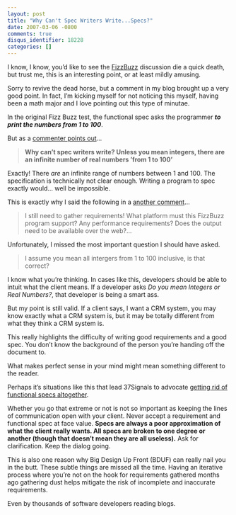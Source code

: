 ```yaml
---
layout: post
title: "Why Can't Spec Writers Write...Specs?"
date: 2007-03-06 -0800
comments: true
disqus_identifier: 18228
categories: []
---
```

I know, I know, you’d like to see the
[FizzBuzz](http://www.codinghorror.com/blog/archives/000781.html "Why Can’t Programmers...Program")
discussion die a quick death, but trust me, this is an interesting
point, or at least mildly amusing.

Sorry to revive the dead horse, but a comment in my blog brought up a
very good point. In fact, I’m kicking myself for not noticing this
myself, having been a math major and I love pointing out this type of
minutae.

In the original Fizz Buzz test, the functional spec asks the programmer
***to print the numbers from 1 to 100***.

But as a [commenter points
out](http://haacked.com/archive/2007/02/27/Why_Cant_Programmers._Read.aspx#35757 "Comment")...

> **Why can’t spec writers write? Unless you mean integers, there are an
> infinite number of real numbers ’from 1 to 100’**

Exactly! There *are* an infinite range of numbers between 1 and 100. The
specification is technically not clear enough. Writing a program to spec
exactly would... well be impossible.

This is exactly why I said the following in a [another
comment](http://haacked.com/archive/2007/02/27/Why_Cant_Programmers._Read.aspx#35299 "Comment")...

> I still need to gather requirements! What platform must this FizzBuzz
> program support? Any performance requirements? Does the output need to
> be available over the web?...

Unfortunately, I missed the most important question I should have asked.

> I assume you mean all intergers from 1 to 100 inclusive, is that
> correct?

I know what you’re thinking. In cases like this, developers should be
able to intuit what the client means. If a developer asks *Do you mean
Integers or Real Numbers?*, that developer is being a smart ass.

But my point is still valid. If a client says, I want a CRM system, you
may know exactly what a CRM system is, but it may be totally different
from what they think a CRM system is.

This really highlights the difficulty of writing good requirements and a
good spec. You don’t know the background of the person you’re handing
off the document to.

What makes perfect sense in your mind might mean something different to
the reader.

Perhaps it’s situations like this that lead 37Signals to advocate
[getting rid of functional specs
altogether](http://www.37signals.com/svn/archives/001050.php "No Functional Specs").

Whether you go that extreme or not is not so important as keeping the
lines of communication open with your client. Never accept a requirement
and functional spec at face value. **Specs are always a poor
approximation of what the client really wants. All specs are broken to
one degree or another (though that doesn’t mean they are all useless).**
Ask for clarification. Keep the dialog going.

This is also one reason why Big Design Up Front (BDUF) can really nail
you in the butt. These subtle things are missed all the time. Having an
iterative process where you’re not on the hook for requirements gathered
months ago gathering dust helps mitigate the risk of incomplete and
inaccurate requirements.

Even by thousands of software developers reading blogs.

